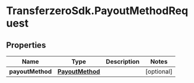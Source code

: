 # TransferzeroSdk.PayoutMethodRequest

## Properties

Name | Type | Description | Notes
------------ | ------------- | ------------- | -------------
**payoutMethod** | [**PayoutMethod**](PayoutMethod.md) |  | [optional] 


